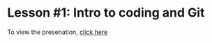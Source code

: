# Lesson #1: Intro to coding and Git

To view the presenation, [click here](https://EisenRa.github.io/2022_Adelaide_Code_Club/Lessons/2022/2022_03_03_Intro_and_Git/)
